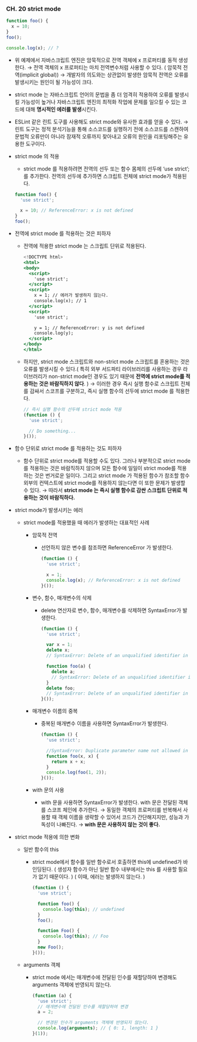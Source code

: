 ### CH. 20 strict mode

```jsx
function foo() {
  x = 10;
}
foo();

console.log(x); // ?
```

- 위 예제에서 자바스크립트 엔진은 암묵적으로 전역 객체에 x 프로퍼티를 동적 생성한다.
→ 전역 객체의 x 프로퍼티는 마치 전역변수처럼 사용할 수 있다. ( 암묵적 전역(implicit global))
→ 개발자의 의도와는 상관없이 발생한 암묵적 전역은 오류를 발생시키는 원인이 될 가능성이 크다.
- strict mode 는 자바스크립트 언어의 문법을 좀 더 엄격히 적용하여 오류를 발생시킬 가능성이 높거나 자바스크립트 엔진의 최적화 작업에 문제를 일으킬 수 있는 코드에 대해 **명시적인 에러를 발생**시킨다.
- ESLint 같은 린트 도구를 사용해도 strict mode와 유사한 효과를 얻을 수 있다.
→ 린트 도구는 정적 분석기능을 통해 소스코드를 실행하기 전에 소스코드를 스캔하여 문법적 오류만이 아니라 잠재적 오류까지 찾아내고 오류의 원인을 리포팅해주는 유용한 도구이다.
- strict mode 의 적용
    - strict mode 를 적용하려면 전역의 선두 또는 함수 몸체의 선두에 ‘use strict’; 를 추가한다.
    전역의 선두에 추가하면 스크립트 전체에 strict mode가 적용된다.
    
    ```jsx
    function foo() {
      'use strict';
    
      x = 10; // ReferenceError: x is not defined
    }
    foo();
    ```
    
- 전역에 strict mode 를 적용하는 것은 피하자
    - 전역에 적용한 strict mode 는 스크립트 단위로 적용된다.
        
        ```jsx
        <!DOCTYPE html>
        <html>
        <body>
          <script>
            'use strict';
          </script>
          <script>
            x = 1; // 에러가 발생하지 않는다.
            console.log(x); // 1
          </script>
          <script>
            'use strict';
        
            y = 1; // ReferenceError: y is not defined
            console.log(y);
          </script>
        </body>
        </html>
        ```
        
    - 하지만, strict mode 스크립트와 non-strict mode 스크립트를 혼용하는 것은 오류를 발생시킬 수 있다.( 특히 외부 서드파티 라이브러리를 사용하는 경우 라이브러리가 non-strict mode인 경우도 있기 때문에 **전역에 strict mode를 적용하는 것은 바람직하지 않다**. )
    → 이러한 경우 즉시 실행 함수로 스크립트 전체를 감싸서 스코프를 구분하고, 즉시 실행 함수의 선두에 strict mode 를 적용한다.
        
        ```jsx
        // 즉시 실행 함수의 선두에 strict mode 적용
        (function () {
          'use strict';
        
          // Do something...
        }());
        ```
        
- 함수 단위로 strict mode 를 적용하는 것도 피하자
    - 함수 단위로 strict mode를 적용할 수도 있다.
    그러나 부분적으로 strict mode를 적용하는 것은 바람직하지 않으며 모든 함수에 일일이 strict mode를 적용하는 것은 번거로운 일이다.
    그리고 strict mode 가 적용된 함수가 참조할 함수 외부의 컨텍스트에 strict mode를 적용하지 않는다면 이 또한 문제가 발생할 수 있다.
    → 따라서 **strict mode 는 즉시 실행 함수로 감싼 스크립트 단위로 적용하는 것이 바람직하다.**
- strict mode가 발생시키는 에러
    - strict mode를 적용했을 때 에러가 발생하는 대표적인 사례
        - 암묵적 전역
            - 선언하지 않은 변수를 참조하면 ReferenceError 가 발생한다.
                
                ```jsx
                (function () {
                  'use strict';
                
                  x = 1;
                  console.log(x); // ReferenceError: x is not defined
                }());
                ```
                
        - 변수, 함수, 매개변수의 삭제
            - delete 연산자로 변수, 함수, 매개변수를 삭제하면 SyntaxError가 발생한다.
                
                ```jsx
                (function () {
                  'use strict';
                
                  var x = 1;
                  delete x;
                  // SyntaxError: Delete of an unqualified identifier in strict mode.
                
                  function foo(a) {
                    delete a;
                    // SyntaxError: Delete of an unqualified identifier in strict mode.
                  }
                  delete foo;
                  // SyntaxError: Delete of an unqualified identifier in strict mode.
                }());
                ```
                
        - 매개변수 이름의 중복
            - 중복된 매개변수 이름을 사용하면 SyntaxError가 발생한다.
                
                ```jsx
                (function () {
                  'use strict';
                
                  //SyntaxError: Duplicate parameter name not allowed in this context
                  function foo(x, x) {
                    return x + x;
                  }
                  console.log(foo(1, 2));
                }());
                ```
                
        - with 문의 사용
            - with 문을 사용하면 SyntaxError가 발생한다.
            with 문은 전달된 객체를 스코프 체인에 추가한다.
            → 동일한 객체의 프로퍼티를 반복해서 사용할 때 객체 이름을 생략할 수 있어서 코드가 간단해지지만, 성능과 가독성이 나빠진다.
            → **with 문은 사용하지 않는 것이 좋다.**
- strict mode 적용에 의한 변화
    - 일반 함수의 this
        - strict mode에서 함수를 일반 함수로서 호출하면 this에 undefined가 바인딩된다.
        ( 생성자 함수가 아닌 일반 함수 내부에서는 this 를 사용할 필요가 없기 때문이다. )
        ( 이때, 에러는 발생하지 않는다. )
            
            ```jsx
            (function () {
              'use strict';
            
              function foo() {
                console.log(this); // undefined
              }
              foo();
            
              function Foo() {
                console.log(this); // Foo
              }
              new Foo();
            }());
            ```
            
    - arguments 객체
        - strict mode 에서는 매개변수에 전달된 인수를 재할당하여 변경해도 arguments 객체에 반영되지 않는다.
            
            ```jsx
            (function (a) {
              'use strict';
              // 매개변수에 전달된 인수를 재할당하여 변경
              a = 2;
            
              // 변경된 인수가 arguments 객체에 반영되지 않는다.
              console.log(arguments); // { 0: 1, length: 1 }
            }(1));
            ```